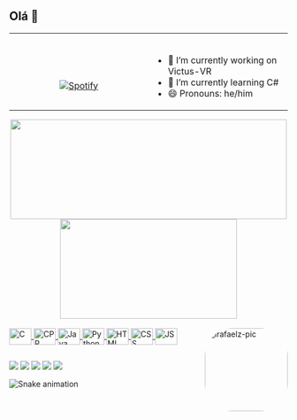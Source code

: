 ## Olá 👋

<table width="100%"> 
  <tr>
    <td width="50%">
      
  &nbsp; <br> <center>[![Spotify](https://novatorem-eosin-iota.vercel.app/api/spotify)](https://open.spotify.com/user/5p5xm5wab2ej58ns4j76moqkf) </center>
    </td>
<td width="50%">
&nbsp;<p align="center">
  
- 🔭 I’m currently working on Victus-VR 
- 🌱 I’m currently learning C#
- 😄 Pronouns: he/him
  </p>
  </td>
</table>
</div>


<div align="center">
  <a href="https://github.com/lrafaelz">
  <img width="500em" height="180em" src="https://github-readme-stats.vercel.app/api?username=lrafaelz&show_icons=true&theme=dark&include_all_commits=true&count_private=true"/>
  <img width="320em" height="180em" src="https://github-readme-stats.vercel.app/api/top-langs/?username=lrafaelz&layout=compact&langs_count=7&theme=dark"/>
</div>
  
<div style="display: inline_block"><br>
  <img align="center" alt="C" height="30" width="40" src="https://cdn.jsdelivr.net/gh/devicons/devicon/icons/c/c-original.svg">
  <img align="center" alt="CPP" height="30" width="40" src="https://cdn.jsdelivr.net/gh/devicons/devicon/icons/cplusplus/cplusplus-original.svg">
  <img align="center" alt="Java" height="30" width="40" src="https://cdn.jsdelivr.net/gh/devicons/devicon/icons/java/java-original.svg">
  <img align="center" alt="Python" height="30" width="40" src="https://cdn.jsdelivr.net/gh/devicons/devicon/icons/python/python-original.svg">
  <img align="center" alt="HTML" height="30" width="40" src="https://cdn.jsdelivr.net/gh/devicons/devicon/icons/html5/html5-original.svg">
  <img align="center" alt="CSS" height="30" width="40" src="https://cdn.jsdelivr.net/gh/devicons/devicon/icons/css3/css3-original.svg">
  <img align="center" alt="JS" height="30" width="40" src="https://cdn.jsdelivr.net/gh/devicons/devicon/icons/javascript/javascript-plain.svg">
  


  
<img align="right" alt="lrafaelz-pic" height="150" style="border-radius:50px;" src="https://media.licdn.com/dms/image/C4E03AQHajNGa74kGMA/profile-displayphoto-shrink_800_800/0/1627647232149?e=1677110400&v=beta&t=I8MN4BMt5MXQVKvqP84WDmb61SKKAjIY9B1uvE1RpXo">
</div>
  
  ##
 
<div> 
  <a href="https://wa.me/5535999638294?text=Ol%C3%A1,%20vim%20pelo%20seu%20perfil%20do%20Github" target="_blank"><img src="https://img.shields.io/badge/WhatsApp-25D366?style=for-the-badge&logo=whatsapp&logoColor=white" target="_blank"></a>
  <a href="https://instagram.com/lrafaelz" target="_blank"><img src="https://img.shields.io/badge/-Instagram-%23E4405F?style=for-the-badge&logo=instagram&logoColor=white" target="_blank"></a> 
 <a href="https://discordapp.com/users/487971510225731584" target="_blank"><img src="https://img.shields.io/badge/Discord-7289DA?style=for-the-badge&logo=discord&logoColor=white" target="_blank"></a> 
  <a href = "mailto:rafaelmelo.aluno@unipampa.edu.br"><img src="https://img.shields.io/badge/-Gmail-%23333?style=for-the-badge&logo=gmail&logoColor=white" target="_blank"></a>
  <a href="https://www.linkedin.com/in/lrafaelz/" target="_blank"><img src="https://img.shields.io/badge/-LinkedIn-%230077B5?style=for-the-badge&logo=linkedin&logoColor=white" target="_blank"></a> 
 
  ![Snake animation](https://github.com/lrafaelz/lrafaelz/blob/output/github-contribution-grid-snake.svg)
  
  </div>

  

